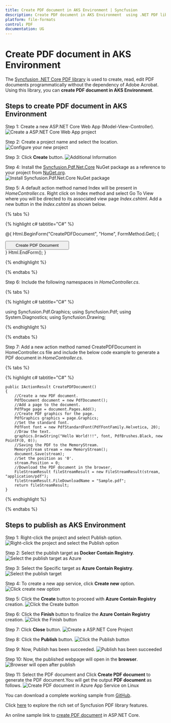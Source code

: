 ```yaml
---
title: Create PDF document in AKS Environment | Syncfusion
description: Create PDF document in AKS Environment  using .NET PDF library without the dependency of Adobe Acrobat.
platform: file-formats
control: PDF
documentation: UG
---
```


# Create PDF document in AKS Environment 

The [Syncfusion .NET Core PDF library](https://www.syncfusion.com/document-processing/pdf-framework/net-core) is used to create, read, edit PDF documents programmatically without the dependency of Adobe Acrobat. Using this library, you can **create PDF document in AKS Environment**.

## Steps to create PDF document in AKS Environment 

Step 1: Create a new ASP.NET Core Web App (Model-View-Controller).
![Create a ASP.NET Core Web App project](AKS_images/Create-net-core-web-app.png)

Step 2: Create a project name and select the location.
![Configure your new project](AKS_images/Set_project_name.png)

Step 3: Click **Create** button.
![Additional Information](AKS_images/Sample_addition_information.png)

Step 4: Install the [Syncfusion.Pdf.Net.Core](https://www.nuget.org/packages/Syncfusion.Pdf.Net.Core/) NuGet package as a reference to your project from [NuGet.org](https://www.nuget.org/).
![Install Syncfusion.Pdf.Net.Core NuGet package](AKS_images/NuGet_package.png)


Step 5: A default action method named Index will be present in *HomeController.cs*. Right click on Index method and select Go To View where you will be directed to its associated view page *Index.cshtml*. Add a new button in the *Index.cshtml* as shown below.

{% tabs %}

{% highlight c# tabtitle="C#" %}

@{
    Html.BeginForm("CreatePDFDocument", "Home", FormMethod.Get);
    {
        <div>
            <input type="submit" value="Create PDF Document" style="width:200px;height:27px" />
        </div>
    }
    Html.EndForm();
}

{% endhighlight %}

{% endtabs %}

Step 6: Include the following namespaces in *HomeController.cs*.

{% tabs %}

{% highlight c# tabtitle="C#" %}

using Syncfusion.Pdf.Graphics;
using Syncfusion.Pdf;
using System.Diagnostics;
using Syncfusion.Drawing;

{% endhighlight %}

{% endtabs %}

Step 7: Add a new action method named CreatePDFDocument in HomeController.cs file and include the below code example to generate a PDF document in *HomeController.cs*. 

{% tabs %}

{% highlight c# tabtitle="C#" %}

    public IActionResult CreatePDFDocument()
    {
        //Create a new PDF document.
        PdfDocument document = new PdfDocument();
        //Add a page to the document.
        PdfPage page = document.Pages.Add();
        //Create PDF graphics for the page.
        PdfGraphics graphics = page.Graphics;
        //Set the standard font.
        PdfFont font = new PdfStandardFont(PdfFontFamily.Helvetica, 20);
        //Draw the text.
        graphics.DrawString("Hello World!!!", font, PdfBrushes.Black, new PointF(0, 0));
        //Saving the PDF to the MemoryStream.
        MemoryStream stream = new MemoryStream();
        document.Save(stream);
        //Set the position as '0'.
        stream.Position = 0;
        //Download the PDF document in the browser.
        FileStreamResult fileStreamResult = new FileStreamResult(stream, "application/pdf");
        fileStreamResult.FileDownloadName = "Sample.pdf";
        return fileStreamResult;
    }

{% endhighlight %}

{% endtabs %}

## Steps to publish as AKS Environment

Step 1: Right-click the project and select Publish option.
![Right-click the project and select the Publish option](AKS_images/Click_publish_button.png)

Step 2: Select the publish target as **Docker Contain Registry**.
![Select the publish target as Azure](AKS_images/Target.png)

Step 3: Select the Specific target as **Azure Contain Registry**.
![Select the publish target](AKS_images/Specific_target.png)

Step 4: To create a new app service, click **Create new** option.
![Click create new option](AKS_images/Create_new_app_service.png)

Step 5: Click the **Create** button to proceed with **Azure Contain Registry** creation.
![Click the Create button](AKS_images/Host_plan.png)

Step 6: Click the **Finish** button to finalize the **Azure Contain Registry** creation.
![Click the Finish button](AKS_images/Azure_contain_registry_finish.png)

Step 7: Click **Close** button.
![Create a ASP.NET Core Project](AKS_images/Publish_profile_creation_progress.png)

Step 8: Click the **Publish** button.
![Click the Publish button](AKS_images/Ready_to_publish_window.png)

Step 9: Now, Publish has been succeeded.
![Publish has been succeeded](AKS_images/Successful_publish.png)

Step 10: Now, the published webpage will open in the **browser**.
![Browser will open after publish](AKS_images/WebView.png)

Step 11: Select the PDF document and Click **Create PDF document** to generate the PDF document.You will get the output **PDF document** as follows.
![Create PDF document in Azure App Service on Linux](AKS_images/Output.png)

You can download a complete working sample from [GitHub]().

Click [here](https://www.syncfusion.com/document-processing/pdf-framework/net-core) to explore the rich set of Syncfusion PDF library features. 

An online sample link to [create PDF document](https://ej2.syncfusion.com/aspnetcore/PDF/HelloWorld#/material3) in ASP.NET Core. 